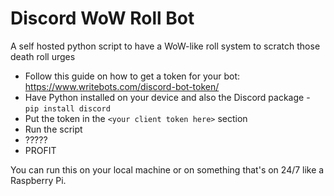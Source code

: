 # Discord WoW Roll Bot
A self hosted python script to have a WoW-like roll system to scratch those death roll urges

* Follow this guide on how to get a token for your bot: https://www.writebots.com/discord-bot-token/
* Have Python installed on your device and also the Discord package - `pip install discord`
* Put the token in the `<your client token here>` section
* Run the script
* ?????
* PROFIT

You can run this on your local machine or on something that's on 24/7 like a Raspberry Pi.
